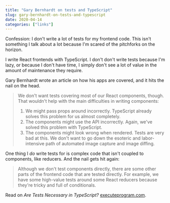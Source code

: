 ```yaml
---
title: "Gary Bernhardt on tests and TypeScript"
slug: gary-bernhardt-on-tests-and-typescript
date: 2020-04-14
categories: ["links"]
---
```


Confession: I don't write a lot of tests for my frontend code. This isn't something I talk about a lot because I'm scared of the pitchforks on the horizon.

I write React frontends with TypeScript. I don't don't write tests because I'm lazy, or because I don't have time, I simply don't see a lot of value in the amount of maintenance they require.

Gary Bernhardt wrote an article on how his apps are covered, and it hits the nail on the head.

> We don't want tests covering most of our React components, though. That wouldn't help with the main difficulties in writing components:
>
> 1. We might pass props around incorrectly. TypeScript already solves this problem for us almost completely.
> 2. The components might use the API incorrectly. Again, we've solved this problem with TypeScript.
> 3. The components might look wrong when rendered. Tests are very bad at this. We don't want to go down the esoteric and labor-intensive path of automated image capture and image diffing.

One thing I *do* write tests for is complex code that isn't coupled to components, like reducers. And the nail gets hit again:

> Although we don't test components directly, there are some other parts of the frontend code that are tested directly. For example, we have some high-value tests around some React reducers because they're tricky and full of conditionals.

Read on *Are Tests Necessary in TypeScript?* [executeprogram.com](https://www.executeprogram.com/blog/are-tests-necessary-in-typescript).
